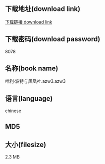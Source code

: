 ## 下载地址(download link)
[下载链接 download link](https://tutu365.netlify.app/?s=%E5%93%88%E5%88%A9%C2%B7%E6%B3%A2%E7%89%B9%E4%B8%8E%E5%87%A4%E5%87%B0%E7%A4%BE.azw3)

## 下载密码(download password)
8078

## 名称(book name)
哈利·波特与凤凰社.azw3.azw3

## 语言(language)
chinese

## MD5


## 大小(filesize)
2.3 MB
